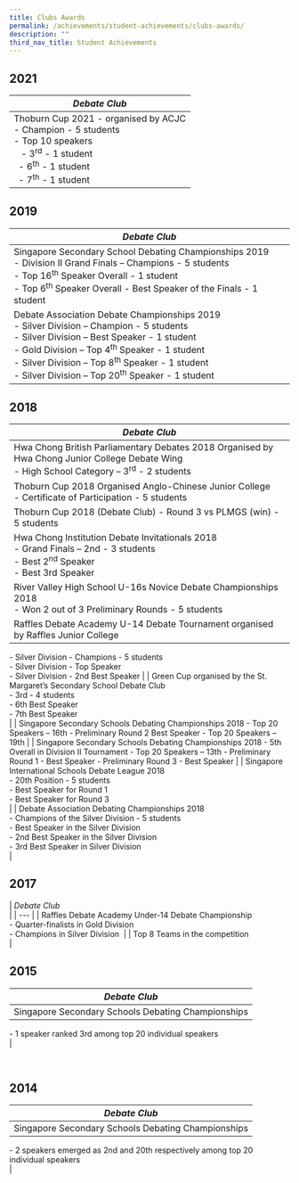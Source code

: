 ```yaml
---
title: Clubs Awards
permalink: /achievements/student-achievements/clubs-awards/
description: ""
third_nav_title: Student Achievements
---
```

2021
----

| _Debate Club_ |
| --- |
| Thoburn Cup 2021 - organised by ACJC  <br> \- Champion - 5 students  <br> \- Top 10 speakers <br>   - 3<sup>rd</sup> \- 1 student  <br>    - 6<sup>th</sup> \- 1 student  <br>   - 7<sup>th</sup> \- 1 student |

2019
----

| _Debate Club_ |
| --- |
| Singapore Secondary School Debating Championships 2019 <br>\- Division II Grand Finals – Champions - 5 students  <br>\- Top 16<sup>th</sup> Speaker Overall - 1 student  <br>\- Top 6<sup>th</sup> Speaker Overall - Best Speaker of the Finals - 1 student |
| Debate Association Debate Championships 2019  <br>\- Silver Division – Champion - 5 students  <br>\- Silver Division – Best Speaker - 1 student  <br>\- Gold Division – Top 4<sup>th</sup> Speaker - 1 student  <br>\- Silver Division – Top 8<sup>th</sup> Speaker - 1 student  <br>\- Silver Division – Top 20<sup>th</sup> Speaker - 1 student |

2018
----

| _Debate Club_ |
| --- |
| Hwa Chong British Parliamentary Debates 2018 Organised by Hwa Chong Junior College Debate Wing  <br>\- High School Category – 3<sup>rd</sup> \- 2 students  |
| Thoburn Cup 2018 Organised Anglo-Chinese Junior College <br> \- Certificate of Participation - 5 students  |
| Thoburn Cup 2018 (Debate Club) - Round 3 vs PLMGS (win) - 5 students  |
| Hwa Chong Institution Debate Invitationals 2018  <br>\- Grand Finals – 2nd - 3 students  <br>\- Best 2<sup>nd</sup> Speaker   <br>\- Best 3rd Speaker |
| River Valley High School U-16s Novice Debate Championships 2018  <br>\- Won 2 out of 3 Preliminary Rounds - 5 students |
| Raffles Debate Academy U-14 Debate Tournament organised by Raffles Junior College  
\- Silver Division - Champions - 5 students  
\- Silver Division - Top Speaker  
\- Silver Division - 2nd Best Speaker |
| Green Cup organised by the St. Margaret’s Secondary School Debate Club  
\- 3rd - 4 students  
\- 6th Best Speaker  
\- 7th Best Speaker  
 |
| Singapore Secondary Schools Debating Championships 2018 - Top 20 Speakers – 16th \- Preliminary Round 2 Best Speaker - Top 20 Speakers – 19th |
| Singapore Secondary Schools Debating Championships 2018 \- 5th Overall in Division II Tournament - Top 20 Speakers – 13th \- Preliminary Round 1 - Best Speaker \- Preliminary Round 3 - Best Speaker |
| Singapore International Schools Debate League 2018   
\- 20th Position - 5 students  
\- Best Speaker for Round 1  
\- Best Speaker for Round 3  
 |
| Debate Association Debating Championships 2018  
\- Champions of the Silver Division - 5 students  
\- Best Speaker in the Silver Division  
\- 2nd Best Speaker in the Silver Division  
\- 3rd Best Speaker in Silver Division  
 |

  
  

2017
----

  

| _Debate Club_  
 |
| --- |
| Raffles Debate Academy Under-14 Debate Championship  
\- Quarter-finalists in Gold Division   
\- Champions in Silver Division  |
| Top 8 Teams in the competition  
 |

  
  

2015
----

| _Debate Club_ |
| --- |
| Singapore Secondary Schools Debating Championships  
\- 1 speaker ranked 3rd among top 20 individual speakers  
 |

 

2014
----

  

| _Debate Club_ |
| --- |
| Singapore Secondary Schools Debating Championships  
\- 2 speakers emerged as 2nd and 20th respectively among top 20 individual speakers  
 |